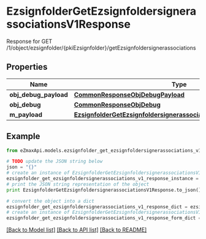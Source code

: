 # EzsignfolderGetEzsignfoldersignerassociationsV1Response

Response for GET /1/object/ezsignfolder/{pkiEzsignfolder}/getEzsignfoldersignerassociations

## Properties
Name | Type | Description | Notes
------------ | ------------- | ------------- | -------------
**obj_debug_payload** | [**CommonResponseObjDebugPayload**](CommonResponseObjDebugPayload.md) |  | 
**obj_debug** | [**CommonResponseObjDebug**](CommonResponseObjDebug.md) |  | [optional] 
**m_payload** | [**EzsignfolderGetEzsignfoldersignerassociationsV1ResponseMPayload**](EzsignfolderGetEzsignfoldersignerassociationsV1ResponseMPayload.md) |  | 

## Example

```python
from eZmaxApi.models.ezsignfolder_get_ezsignfoldersignerassociations_v1_response import EzsignfolderGetEzsignfoldersignerassociationsV1Response

# TODO update the JSON string below
json = "{}"
# create an instance of EzsignfolderGetEzsignfoldersignerassociationsV1Response from a JSON string
ezsignfolder_get_ezsignfoldersignerassociations_v1_response_instance = EzsignfolderGetEzsignfoldersignerassociationsV1Response.from_json(json)
# print the JSON string representation of the object
print EzsignfolderGetEzsignfoldersignerassociationsV1Response.to_json()

# convert the object into a dict
ezsignfolder_get_ezsignfoldersignerassociations_v1_response_dict = ezsignfolder_get_ezsignfoldersignerassociations_v1_response_instance.to_dict()
# create an instance of EzsignfolderGetEzsignfoldersignerassociationsV1Response from a dict
ezsignfolder_get_ezsignfoldersignerassociations_v1_response_form_dict = ezsignfolder_get_ezsignfoldersignerassociations_v1_response.from_dict(ezsignfolder_get_ezsignfoldersignerassociations_v1_response_dict)
```
[[Back to Model list]](../README.md#documentation-for-models) [[Back to API list]](../README.md#documentation-for-api-endpoints) [[Back to README]](../README.md)


